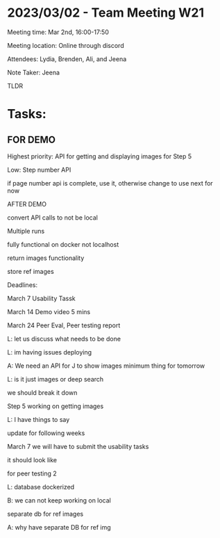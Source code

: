 # 2023/03/02 - Team Meeting W21

Meeting time: Mar 2nd, 16:00-17:50

Meeting location: Online through discord

Attendees: Lydia, Brenden, Ali, and Jeena

Note Taker: Jeena

TLDR

# Tasks:

## FOR DEMO

Highest priority: API for getting and displaying images for Step 5

Low: Step number API

if page number api is complete, use it, otherwise change to use next for now

AFTER DEMO

convert API calls to not be local

Multiple runs

fully functional on docker not localhost

return images functionality

store ref images

Deadlines:

March 7 Usability Tassk

March 14 Demo video 5 mins

March 24 Peer Eval, Peer testing report

L: let us discuss what needs to be done

L: im having issues deploying

A: We need an API for J to show images minimum thing for tomorrow

L: is it just images or deep search

we should break it down

Step 5 working on getting images

L: I have things to say

update for following weeks

March 7 we will have to submit the usability tasks

it should look like 

for peer testing 2

L: database dockerized

B: we can not keep working on local

separate db for ref images

A: why have separate DB for ref img